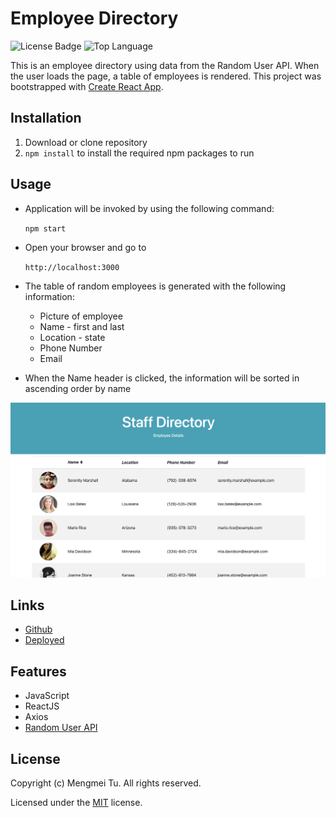 # Employee Directory

![License Badge](https://img.shields.io/badge/license-MIT-green) ![Top Language](https://img.shields.io/github/languages/top/mmeii/employee-directory)

This is an employee directory using data from the Random User API. When the user loads the page, a table of employees is rendered. This project was bootstrapped with [Create React App](https://github.com/facebook/create-react-app).  

## Installation

1. Download or clone repository
2. `npm install` to install the required npm packages to run

## Usage

* Application will be invoked by using the following command:

  `npm start`

* Open your browser and go to
  
  `http://localhost:3000`

* The table of random employees is generated with the following information:
  * Picture of employee
  * Name - first and last
  * Location - state
  * Phone Number
  * Email

* When the Name header is clicked, the information will be sorted in ascending order by name

![Screen Shot of Application](public/employee-directory-screenshot.png)

## Links

* [Github](https://github.com/mmeii/employee-directory)
* [Deployed](http://iammei.com/employee-directory/)

## Features

* JavaScript
* ReactJS
* Axios
* [Random User API](https://randomuser.me/)

## License

  Copyright (c) Mengmei Tu. All rights reserved.
  
  Licensed under the [MIT](LICENSE) license.
